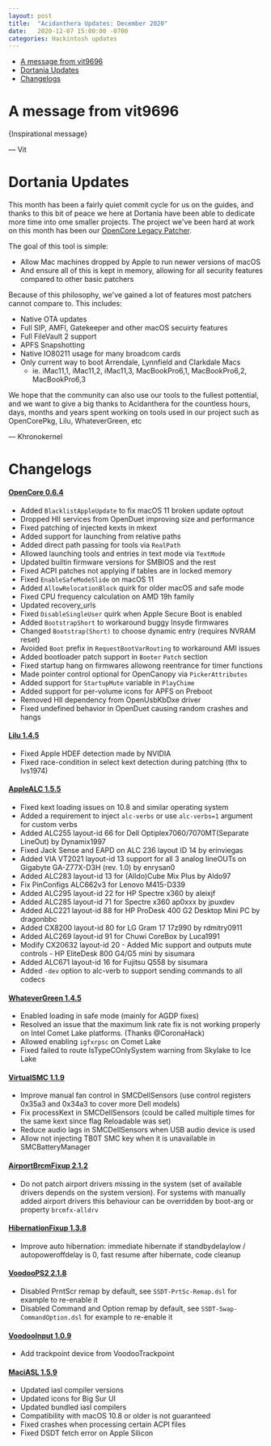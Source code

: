 ```yaml
---
layout: post
title:  "Acidanthera Updates: December 2020"
date:   2020-12-07 15:00:00 -0700
categories: Hackintosh updates
---
```


* [A message from vit9696](#a-message-from-vit9696)
* [Dortania Updates](#dortania-updates)
* [Changelogs](#changelogs)

# A message from vit9696

{Inspirational message}

— Vit

# Dortania Updates

This month has been a fairly quiet commit cycle for us on the guides, and thanks to this bit of peace we here at Dortania have been able to dedicate more time into ome smaller projects. The project we've been hard at work on this month has been our [OpenCore Legacy Patcher](https://github.com/dortania/Opencore-Legacy-Patcher). 

The goal of this tool is simple:

* Allow Mac machines dropped by Apple to run newer versions of macOS
* And ensure all of this is kept in memory, allowing for all security features compared to other basic patchers

Because of this philosophy, we've gained a lot of features most patchers cannot compare to. This includes:

* Native OTA updates
* Full SIP, AMFI, Gatekeeper and other macOS secuirty features
* Full FileVault 2 support
* APFS Snapshotting
* Native IO80211 usage for many broadcom cards
* Only current way to boot Arrendale, Lynnfield and Clarkdale Macs
  * ie. iMac11,1, iMac11,2, iMac11,3, MacBookPro6,1, MacBookPro6,2, MacBookPro6,3
 
We hope that the community can also use our tools to the fullest pottential, and we want to give a big thanks to Acidanthera for the countless hours, days, months and years spent working on tools used in our project such as OpenCorePkg, Lilu, WhateverGreen, etc 

— Khronokernel

# Changelogs

#### [OpenCore 0.6.4](https://github.com/acidanthera/OpenCorePkg/releases)

- Added `BlacklistAppleUpdate` to fix macOS 11 broken update optout
- Dropped HII services from OpenDuet improving size and performance
- Fixed patching of injected kexts in mkext
- Added support for launching from relative paths
- Added direct path passing for tools via `RealPath`
- Allowed launching tools and entries in text mode via `TextMode`
- Updated builtin firmware versions for SMBIOS and the rest
- Fixed ACPI patches not applying if tables are in locked memory
- Fixed `EnableSafeModeSlide` on macOS 11
- Added `AllowRelocationBlock` quirk for older macOS and safe mode
- Fixed CPU frequency calculation on AMD 19h family
- Updated recovery_urls
- Fixed `DisableSingleUser` quirk when Apple Secure Boot is enabled
- Added `BootstrapShort` to workaround buggy Insyde firmwares
- Changed `Bootstrap(Short)` to choose dynamic entry (requires NVRAM reset)
- Avoided `Boot` prefix in `RequestBootVarRouting` to workaround AMI issues
- Added bootloader patch support in `Booter` `Patch` section
- Fixed startup hang on firmwares allowong reentrance for timer functions
- Made pointer control optional for OpenCanopy via `PickerAttributes`
- Added support for `StartupMute` variable in `PlayChime`
- Added support for per-volume icons for APFS on Preboot
- Removed HII dependency from OpenUsbKbDxe driver
- Fixed undefined behavior in OpenDuet causing random crashes and hangs

#### [Lilu 1.4.5](https://github.com/acidanthera/Lilu/releases)

- Fixed Apple HDEF detection made by NVIDIA
- Fixed race-condition in select kext detection during patching (thx to lvs1974)

#### [AppleALC 1.5.5](https://github.com/acidanthera/AppleALC/releases)

- Fixed kext loading issues on 10.8 and similar operating system
- Added a requirement to inject `alc-verbs` or use `alc-verbs=1` argument for custom verbs
- Added ALC255 layout-id 66 for Dell Optiplex7060/7070MT(Separate LineOut) by Dynamix1997
- Fixed Jack Sense and EAPD on ALC 236 layout ID 14 by erinviegas
- Added VIA VT2021 layout-id 13 support for all 3 analog lineOUTs on Gigabyte GA-Z77X-D3H (rev. 1.0) by enrysan0
- Added ALC283 layout-id 13 for (Alldo)Cube Mix Plus by Aldo97
- Fix PinConfigs ALC662v3 for Lenovo M415-D339
- Added ALC295 layout-id 22 for HP Spectre x360 by aleixjf
- Added ALC285 layout-id 71 for Spectre x360 ap0xxx by jpuxdev
- Added ALC221 layout-id 88 for HP ProDesk 400 G2 Desktop Mini PC by dragonbbc
- Added CX8200 layout-id 80 for LG Gram 17 17z990 by rdmitry0911
- Added ALC269 layout-id 91 for Chuwi CoreBox by Luca1991
- Modify CX20632 layout-id 20 - Added Mic support and outputs mute controls - HP EliteDesk 800 G4/G5 mini by sisumara
- Added ALC671 layout-id 16 for Fujitsu Q558 by sisumara
- Added `-dev` option to alc-verb to support sending commands to all codecs

#### [WhateverGreen 1.4.5](https://github.com/acidanthera/WhateverGreen/releases)

- Enabled loading in safe mode (mainly for AGDP fixes)
- Resolved an issue that the maximum link rate fix is not working properly on Intel Comet Lake platforms. (Thanks @CoronaHack)
- Allowed enabling `igfxrpsc` on Comet Lake
- Fixed failed to route IsTypeCOnlySystem warning from Skylake to Ice Lake

#### [VirtualSMC 1.1.9](https://github.com/acidanthera/VirtualSMC/releases)

- Improve manual fan control in SMCDellSensors (use control registers 0x35a3 and 0x34a3 to cover more Dell models)
- Fix processKext in SMCDellSensors (could be called multiple times for the same kext since flag Reloadable was set)
- Reduce audio lags in SMCDellSensors when USB audio device is used
- Allow not injecting TB0T SMC key when it is unavailable in SMCBatteryManager
 
#### [AirportBrcmFixup 2.1.2](https://github.com/acidanthera/AirportBrcmFixup/releases)

- Do not patch airport drivers missing in the system (set of available drivers depends on the system version). 
For systems with manually added airport drivers this behaviour can be overridden by boot-arg or property `brcmfx-alldrv`

#### [HibernationFixup 1.3.8](https://github.com/acidanthera/HibernationFixup/releases)

- Improve auto hibernation: immediate hibernate if standbydelaylow / autopoweroffdelay is 0, fast resume after hibernate, code cleanup

#### [VoodooPS2 2.1.8](https://github.com/acidanthera/VoodooPS2/releases)

- Disabled PrntScr remap by default, see `SSDT-PrtSc-Remap.dsl` for example to re-enable it
- Disabled Command and Option remap by default, see `SSDT-Swap-CommandOption.dsl` for example to re-enable it

#### [VoodooInput 1.0.9](https://github.com/acidanthera/VoodooInput/releases)

- Add trackpoint device from VoodooTrackpoint

#### [MaciASL 1.5.9](https://github.com/acidanthera/MaciASL/releases)

- Updated iasl compiler versions
- Updated icons for Big Sur UI
- Updated bundled iasl compilers
- Compatibility with macOS 10.8 or older is not guaranteed
- Fixed crashes when processing certain ACPI files
- Fixed DSDT fetch error on Apple Silicon
